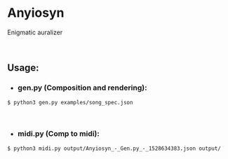 # Anyiosyn

Enigmatic auralizer

</br>

## Usage:
- ### gen.py (Composition and rendering):

```sh
$ python3 gen.py examples/song_spec.json
```

</br>

- ### midi.py (Comp to midi):
```sh
$ python3 midi.py output/Anyiosyn_-_Gen.py_-_1528634383.json output/
```

